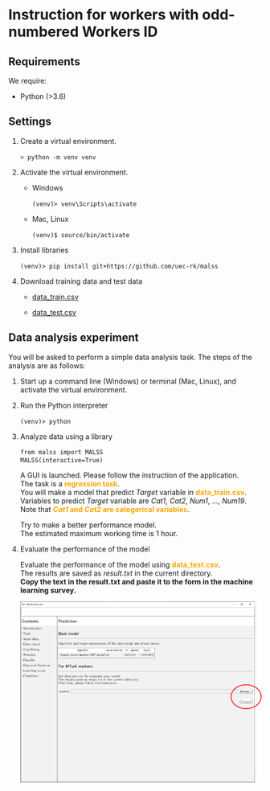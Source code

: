 # Instruction for workers with odd-numbered Workers ID

## Requirements

We require:

+ Python (>3.6)

## Settings

1. Create a virtual environment.

    `> python -m venv venv`

1. Activate the virtual environment.

    + Windows

        `(venv)> venv\Scripts\activate`

    + Mac, Linux

        `(venv)$ source/bin/activate`

1. Install libraries

    `(venv)> pip install git+https://github.com/uec-rk/malss`

1. Download training data and test data

    + [data_train.csv](https://drive.google.com/file/d/1cRYK4U9zjOZZnbzsOEgkBR4HOSgDgQ9h/view?usp=sharing)

    + [data_test.csv](https://drive.google.com/file/d/14Q3vAHk8MwY-uy0ZdwVgHGc38JYWxdzM/view?usp=sharing)

## Data analysis experiment  

You will be asked to perform a simple data analysis task.
The steps of the analysis are as follows:

1. Start up a command line (Windows) or terminal (Mac, Linux), and activate the virtual environment.

1. Run the Python interpreter

    `(venv)> python`

1. Analyze data using a library

    ```
    from malss import MALSS
    MALSS(interactive=True)
    ```

    A GUI is launched. Please follow the instruction of the application.  
    The task is a **<font color="orange">regression task</font>**.  
    You will make a model that predict _Target_ variable in **<font color="orange">data_train.csv</font>**.  
    Variables to predict _Target_ variable are _Cat1_, _Cat2_, _Num1_, ..., _Num19_.  
    Note that **<font color="orange">_Cat1_ and _Cat2_ are categorical variables</font>**.

    Try to make a better performance model.  
    The estimated maximum working time is 1 hour.

1. Evaluate the performance of the model

    Evaluate the performance of the model using **<font color="orange">data_test.csv</font>**.  
    The results are saved as _result.txt_ in the current directory.  
    **Copy the text in the result.txt and paste it to the form in the machine learning survey.**

    ![predict](predict.png)